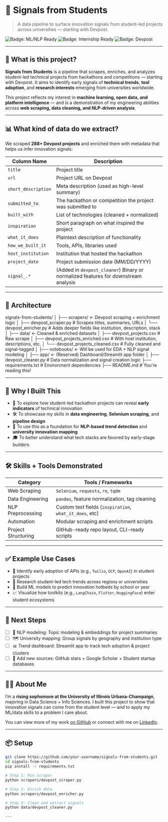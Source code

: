 # 🚀 Signals from Students

> A data pipeline to surface innovation signals from student-led projects across universities — starting with Devpost.

![Badge: ML/NLP Ready](https://img.shields.io/badge/status-NLP%20Ready-blue)
![Badge: Internship Ready](https://img.shields.io/badge/portfolio-Internship%20Showcase-green)
![Badge: Devpost](https://img.shields.io/badge/source-Devpost-informational)

---

## 🧠 What is this project?

**Signals from Students** is a pipeline that scrapes, enriches, and analyzes student-led technical projects from hackathons and competitions — starting with Devpost. It aims to identify early signals of **technical trends**, **tool adoption**, and **research interests** emerging from universities worldwide.

This project reflects my interest in **machine learning, open data, and platform intelligence** — and is a demonstration of my engineering abilities across **web scraping, data cleaning, and NLP-driven analysis**.

---

## 📊 What kind of data do we extract?

We scraped **288+ Devpost projects** and enriched them with metadata that helps us infer innovation signals:

| Column Name           | Description                                                                 |
|-----------------------|-----------------------------------------------------------------------------|
| `title`               | Project title                                                               |
| `url`                 | Project URL on Devpost                                                      |
| `short_description`   | Meta description (used as high-level summary)                               |
| `submitted_to`        | The hackathon or competition the project was submitted to                  |
| `built_with`          | List of technologies (cleaned + normalized)                                 |
| `inspiration`         | Short paragraph on what inspired the project                                |
| `what_it_does`        | Plaintext description of functionality                                      |
| `how_we_built_it`     | Tools, APIs, libraries used                                                 |
| `host_institution`    | Institution that hosted the hackathon                                       |
| `project_date`        | Project submission date (MM/DD/YYYY)                                        |
| `signal_.*`           | (Added in `devpost_cleaner`) Binary or normalized features for downstream analysis |

---

## 🧱 Architecture

signals-from-students/
│
├── scrapers/ ← Devpost scraping + enrichment logic
│ ├── devpost_scraper.py # Scrapes titles, summaries, URLs
│ └── devpost_enricher.py # Adds deeper fields like institution, description, stack
│
├── data/ ← Cleaned & enriched datasets
│ ├── devpost_projects.csv # Raw scrape
│ ├── devpost_projects_enriched.csv # With host institution, descriptions, etc.
│ └── devpost_projects_cleaned.csv # Fully cleaned and signal-tagged
│
├── notebooks/ ← Will be used for EDA + NLP signal modeling
│
├── app/ ← (Reserved) Dashboard/Streamlit app folder
│
├── devpost_cleaner.py # Data normalization and signal creation logic
├── requirements.txt # Environment dependencies
├── README.md # You're reading this!


---

## 🧠 Why I Built This

- 🔭 To explore how student-led hackathon projects can reveal **early indicators** of technical innovation
- 🛠️ To showcase my skills in **data engineering**, **Selenium scraping**, and **pipeline design**
- 🎯 To use this as a foundation for **NLP-based trend detection** and **university innovation mapping**
- 🎓 To better understand what tech stacks are favored by early-stage builders

---

## 🛠️ Skills + Tools Demonstrated

| Category               | Tools / Frameworks                                       |
|------------------------|----------------------------------------------------------|
| Web Scraping           | `Selenium`, `requests`, `re`, `tqdm`                     |
| Data Engineering       | `pandas`, feature normalization, tag cleaning            |
| NLP Preprocessing      | Custom text fields (`inspiration`, `what_it_does`, etc) |
| Automation             | Modular scraping and enrichment scripts                  |
| Project Structuring    | GitHub-ready repo layout, CLI-ready scripts              |

---

## ✅ Example Use Cases

- 📡 Identify early adoption of APIs (e.g., `Twilio`, `GCP`, `OpenAI`) in student projects
- 🔬 Research student-led tech trends across regions or universities
- 🧬 Build ML models to predict innovation hotbeds by school or year
- 📈 Visualize how toolkits (e.g., `LangChain`, `Flutter`, `HuggingFace`) enter student ecosystems

---

## 🔮 Next Steps

- [ ] 🧠 NLP modeling: Topic modeling & embeddings for project summaries
- [ ] 🗺️ University mapping: Group signals by geography and institution type
- [ ] 📊 Trend dashboard: Streamlit app to track tech adoption & project clusters
- [ ] 🔌 Add new sources: GitHub stars + Google Scholar + Student startup databases

---

## 🧑‍💻 About Me

I’m a **rising sophomore at the University of Illinois Urbana-Champaign**, majoring in Data Science + Info Sciences. I built this project to show that innovation signals can come from the student level — and to apply my ML/data skills to a problem I care about.

You can view more of my work [on GitHub](https://github.com/your-username) or connect with me on [LinkedIn](https://linkedin.com/in/your-profile).

---

## 📦 Setup

```bash
git clone https://github.com/your-username/signals-from-students.git
cd signals-from-students
pip install -r requirements.txt

# Step 1: Run scraper
python scrapers/devpost_scraper.py

# Step 2: Enrich data
python scrapers/devpost_enricher.py

# Step 3: Clean and extract signals
python data/devpost_cleaner.py

---
